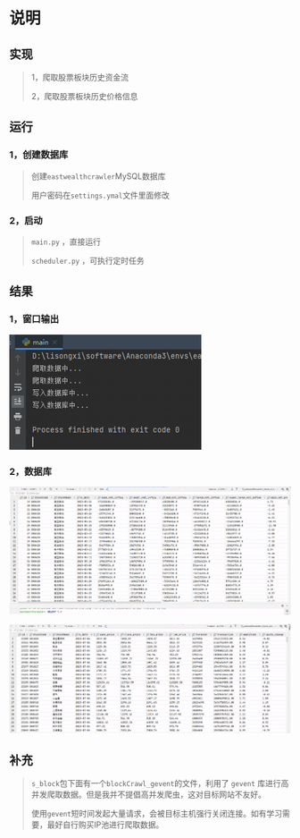 # 说明
## 实现
> 1，爬取股票板块历史资金流
> 
> 2，爬取股票板块历史价格信息

## 运行
### 1，创建数据库
> 创建`eastwealthcrawler`MySQL数据库
> 
> 用户密码在`settings.ymal`文件里面修改

### 2，启动
> `main.py` ，直接运行
> 
> `scheduler.py` ，可执行定时任务 

## 结果
### 1，窗口输出
![img.png](./assets/img/img.png)

### 2，数据库
![img_1.png](./assets/img/img_1.png)

![img_2.png](./assets/img/img_2.png)

## 补充
> `s_block`包下面有一个`blockCrawl_gevent`的文件，利用了 `gevent` 库进行高并发爬取数据。但是我并不提倡高并发爬虫，这对目标网站不友好。
> 
> 使用`gevent`短时间发起大量请求，会被目标主机强行关闭连接。如有学习需要，最好自行购买IP池进行爬取数据。